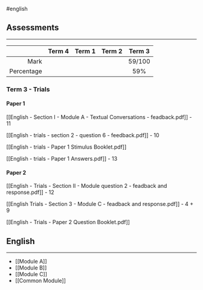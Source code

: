 #english 
## Assessments
___

|            | Term 4 | Term 1 | Term 2 | Term 3 |
| ----------:| ------ | ------ | ------ |:------:|
|       Mark |        |        |        | 59/100 |
| Percentage |        |        |        |  59%   | 

### Term 3 - Trials

#### Paper 1

[[English - Section I - Module A - Textual Conversations - feadback.pdf]] - 11

[[English - trials - section 2 - question 6 - feedback.pdf]] - 10

[[English - trials - Paper 1 Stimulus Booklet.pdf]]

[[English - trials - Paper 1 Answers.pdf]] - 13

#### Paper 2

[[English - Trials - Section II - Module question 2 - feadback and response.pdf]] - 12

[[English Trials - Section 3 - Module C - feadback and response.pdf]] - 4 + 9

[[English - Trials - Paper 2 Question Booklet.pdf]]


## English 
___

- [[Module A]]
- [[Module B]]
- [[Module C]]
- [[Common Module]]